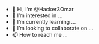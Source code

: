 - 👋 Hi, I’m @Hacker3Omar
- 👀 I’m interested in ...
- 🌱 I’m currently learning ...
- 💞️ I’m looking to collaborate on ...
- 📫 How to reach me ...

<!---
Hacker3Omar/Hacker3Omar is a ✨ special ✨ repository because its `README.md` (this file) appears on your GitHub profile.
You can click the Preview link to take a look at your changes.
--->
